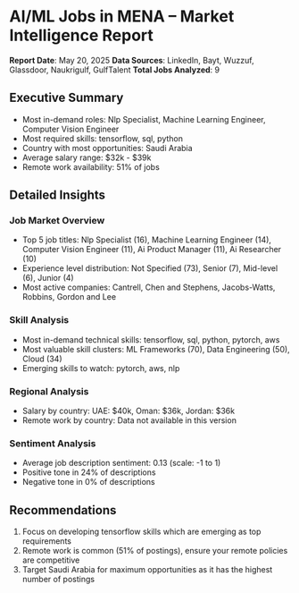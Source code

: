 
# AI/ML Jobs in MENA – Market Intelligence Report

**Report Date**: May 20, 2025
**Data Sources**: LinkedIn, Bayt, Wuzzuf, Glassdoor, Naukrigulf, GulfTalent
**Total Jobs Analyzed**: 9

## Executive Summary
- Most in-demand roles: Nlp Specialist, Machine Learning Engineer, Computer Vision Engineer
- Most required skills: tensorflow, sql, python
- Country with most opportunities: Saudi Arabia
- Average salary range: $32k - $39k
- Remote work availability: 51% of jobs

## Detailed Insights

### Job Market Overview
- Top 5 job titles: Nlp Specialist (16), Machine Learning Engineer (14), Computer Vision Engineer (11), Ai Product Manager (11), Ai Researcher (10)
- Experience level distribution: Not Specified (73), Senior (7), Mid-level (6), Junior (4)
- Most active companies: Cantrell, Chen and Stephens, Jacobs-Watts, Robbins, Gordon and Lee

### Skill Analysis
- Most in-demand technical skills: tensorflow, sql, python, pytorch, aws
- Most valuable skill clusters: ML Frameworks (70), Data Engineering (50), Cloud (34)
- Emerging skills to watch: pytorch, aws, nlp

### Regional Analysis
- Salary by country: UAE: $40k, Oman: $36k, Jordan: $36k
- Remote work by country: Data not available in this version

### Sentiment Analysis
- Average job description sentiment: 0.13 (scale: -1 to 1)
- Positive tone in 24% of descriptions
- Negative tone in 0% of descriptions

## Recommendations
1. Focus on developing tensorflow skills which are emerging as top requirements
2. Remote work is common (51% of postings), ensure your remote policies are competitive
3. Target Saudi Arabia for maximum opportunities as it has the highest number of postings
